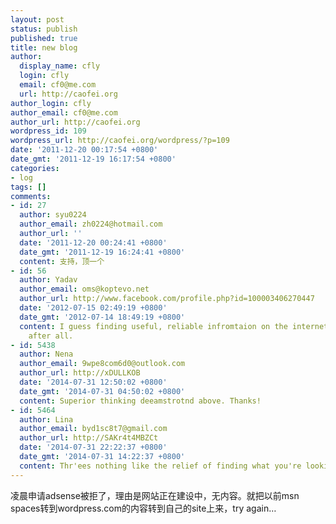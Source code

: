 ```yaml
---
layout: post
status: publish
published: true
title: new blog
author:
  display_name: cfly
  login: cfly
  email: cf0@me.com
  url: http://caofei.org
author_login: cfly
author_email: cf0@me.com
author_url: http://caofei.org
wordpress_id: 109
wordpress_url: http://caofei.org/wordpress/?p=109
date: '2011-12-20 00:17:54 +0800'
date_gmt: '2011-12-19 16:17:54 +0800'
categories:
- log
tags: []
comments:
- id: 27
  author: syu0224
  author_email: zh0224@hotmail.com
  author_url: ''
  date: '2011-12-20 00:24:41 +0800'
  date_gmt: '2011-12-19 16:24:41 +0800'
  content: 支持，顶一个
- id: 56
  author: Yadav
  author_email: oms@koptevo.net
  author_url: http://www.facebook.com/profile.php?id=100003406270447
  date: '2012-07-15 02:49:19 +0800'
  date_gmt: '2012-07-14 18:49:19 +0800'
  content: I guess finding useful, reliable infromtaion on the internet isn't hopeless
    after all.
- id: 5438
  author: Nena
  author_email: 9wpe8com6d0@outlook.com
  author_url: http://xDULLKOB
  date: '2014-07-31 12:50:02 +0800'
  date_gmt: '2014-07-31 04:50:02 +0800'
  content: Superior thinking deeamstrotnd above. Thanks!
- id: 5464
  author: Lina
  author_email: byd1sc8t7@gmail.com
  author_url: http://SAKr4t4MBZCt
  date: '2014-07-31 22:22:37 +0800'
  date_gmt: '2014-07-31 14:22:37 +0800'
  content: Thr'ees nothing like the relief of finding what you're looking for.
---
```

<p>凌晨申请adsense被拒了，理由是网站正在建设中，无内容。就把以前msn spaces转到wordpress.com的内容转到自己的site上来，try again…</p>

